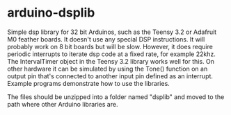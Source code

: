 # arduino-dsplib
Simple dsp library for 32 bit Arduinos, such as the Teensy 3.2 or Adafruit M0 feather boards.
It doesn't use any special DSP instructions.  It will probably work on 8 bit boards but will be slow.
However, it does require periodic interrupts to iterate dsp code at a fixed rate, for example 22khz.
The IntervalTimer object in the Teensy 3.2 library works well for this.  On other hardware it can be simulated
by using the Tone() function on an output pin that's connected to another input pin defined as an interrupt. Example programs  demonstrate how to use the libraries.

The files should be unzipped into a folder named "dsplib" and moved to the path where other Arduino libraries are. 





